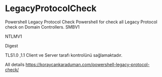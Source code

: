 # LegacyProtocolCheck
Powershell Legacy Protocol Check
Powershell for check all Legacy Protocol check on Domain Controllers.
SMBV1

NTLMV1 

Digest

TLS1.0 ,1.1 Client ve Server tarafı kontrolünü sağlamaktadır.

All details https://koraycankaraduman.com/powershell-legacy-protocol-check/
